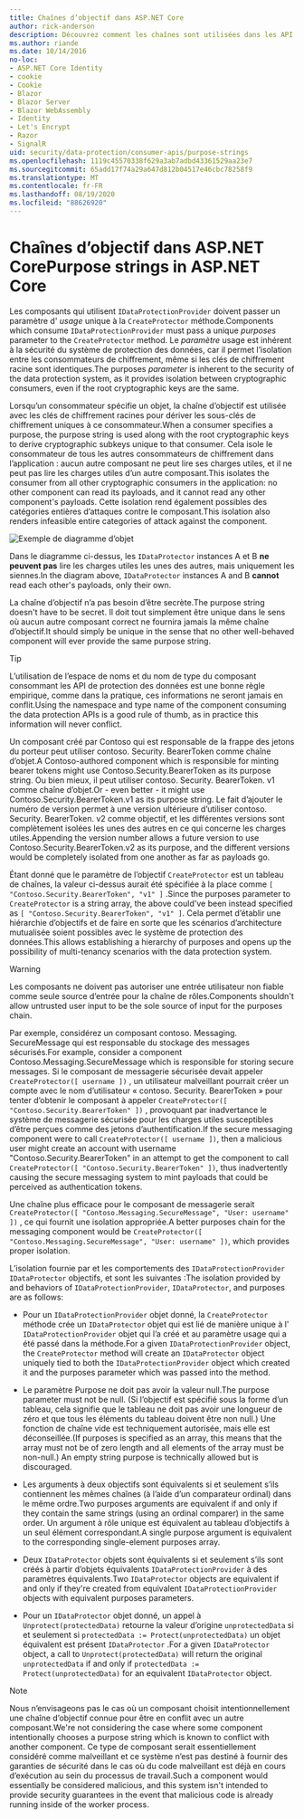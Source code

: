 ```yaml
---
title: Chaînes d’objectif dans ASP.NET Core
author: rick-anderson
description: Découvrez comment les chaînes sont utilisées dans les API de protection des données ASP.NET Core.
ms.author: riande
ms.date: 10/14/2016
no-loc:
- ASP.NET Core Identity
- cookie
- Cookie
- Blazor
- Blazor Server
- Blazor WebAssembly
- Identity
- Let's Encrypt
- Razor
- SignalR
uid: security/data-protection/consumer-apis/purpose-strings
ms.openlocfilehash: 1119c45570338f629a3ab7adbd43361529aa23e7
ms.sourcegitcommit: 65add17f74a29a647d812b04517e46cbc78258f9
ms.translationtype: MT
ms.contentlocale: fr-FR
ms.lasthandoff: 08/19/2020
ms.locfileid: "88626920"
---
```

# <a name="purpose-strings-in-aspnet-core"></a><span data-ttu-id="7a2af-103">Chaînes d’objectif dans ASP.NET Core</span><span class="sxs-lookup"><span data-stu-id="7a2af-103">Purpose strings in ASP.NET Core</span></span>

<a name="data-protection-consumer-apis-purposes"></a>

<span data-ttu-id="7a2af-104">Les composants qui utilisent `IDataProtectionProvider` doivent passer un paramètre d' *usage* unique à la `CreateProtector` méthode.</span><span class="sxs-lookup"><span data-stu-id="7a2af-104">Components which consume `IDataProtectionProvider` must pass a unique *purposes* parameter to the `CreateProtector` method.</span></span> <span data-ttu-id="7a2af-105">Le *paramètre* usage est inhérent à la sécurité du système de protection des données, car il permet l’isolation entre les consommateurs de chiffrement, même si les clés de chiffrement racine sont identiques.</span><span class="sxs-lookup"><span data-stu-id="7a2af-105">The purposes *parameter* is inherent to the security of the data protection system, as it provides isolation between cryptographic consumers, even if the root cryptographic keys are the same.</span></span>

<span data-ttu-id="7a2af-106">Lorsqu’un consommateur spécifie un objet, la chaîne d’objectif est utilisée avec les clés de chiffrement racines pour dériver les sous-clés de chiffrement uniques à ce consommateur.</span><span class="sxs-lookup"><span data-stu-id="7a2af-106">When a consumer specifies a purpose, the purpose string is used along with the root cryptographic keys to derive cryptographic subkeys unique to that consumer.</span></span> <span data-ttu-id="7a2af-107">Cela isole le consommateur de tous les autres consommateurs de chiffrement dans l’application : aucun autre composant ne peut lire ses charges utiles, et il ne peut pas lire les charges utiles d’un autre composant.</span><span class="sxs-lookup"><span data-stu-id="7a2af-107">This isolates the consumer from all other cryptographic consumers in the application: no other component can read its payloads, and it cannot read any other component's payloads.</span></span> <span data-ttu-id="7a2af-108">Cette isolation rend également possibles des catégories entières d’attaques contre le composant.</span><span class="sxs-lookup"><span data-stu-id="7a2af-108">This isolation also renders infeasible entire categories of attack against the component.</span></span>

![Exemple de diagramme d’objet](purpose-strings/_static/purposes.png)

<span data-ttu-id="7a2af-110">Dans le diagramme ci-dessus, les `IDataProtector` instances A et B **ne peuvent pas** lire les charges utiles les unes des autres, mais uniquement les siennes.</span><span class="sxs-lookup"><span data-stu-id="7a2af-110">In the diagram above, `IDataProtector` instances A and B **cannot** read each other's payloads, only their own.</span></span>

<span data-ttu-id="7a2af-111">La chaîne d’objectif n’a pas besoin d’être secrète.</span><span class="sxs-lookup"><span data-stu-id="7a2af-111">The purpose string doesn't have to be secret.</span></span> <span data-ttu-id="7a2af-112">Il doit tout simplement être unique dans le sens où aucun autre composant correct ne fournira jamais la même chaîne d’objectif.</span><span class="sxs-lookup"><span data-stu-id="7a2af-112">It should simply be unique in the sense that no other well-behaved component will ever provide the same purpose string.</span></span>

>[!TIP]
> <span data-ttu-id="7a2af-113">L’utilisation de l’espace de noms et du nom de type du composant consommant les API de protection des données est une bonne règle empirique, comme dans la pratique, ces informations ne seront jamais en conflit.</span><span class="sxs-lookup"><span data-stu-id="7a2af-113">Using the namespace and type name of the component consuming the data protection APIs is a good rule of thumb, as in practice this information will never conflict.</span></span>
>
><span data-ttu-id="7a2af-114">Un composant créé par Contoso qui est responsable de la frappe des jetons du porteur peut utiliser contoso. Security. BearerToken comme chaîne d’objet.</span><span class="sxs-lookup"><span data-stu-id="7a2af-114">A Contoso-authored component which is responsible for minting bearer tokens might use Contoso.Security.BearerToken as its purpose string.</span></span> <span data-ttu-id="7a2af-115">Ou bien mieux, il peut utiliser contoso. Security. BearerToken. v1 comme chaîne d’objet.</span><span class="sxs-lookup"><span data-stu-id="7a2af-115">Or - even better - it might use Contoso.Security.BearerToken.v1 as its purpose string.</span></span> <span data-ttu-id="7a2af-116">Le fait d’ajouter le numéro de version permet à une version ultérieure d’utiliser contoso. Security. BearerToken. v2 comme objectif, et les différentes versions sont complètement isolées les unes des autres en ce qui concerne les charges utiles.</span><span class="sxs-lookup"><span data-stu-id="7a2af-116">Appending the version number allows a future version to use Contoso.Security.BearerToken.v2 as its purpose, and the different versions would be completely isolated from one another as far as payloads go.</span></span>

<span data-ttu-id="7a2af-117">Étant donné que le paramètre de l’objectif `CreateProtector` est un tableau de chaînes, la valeur ci-dessus aurait été spécifiée à la place comme `[ "Contoso.Security.BearerToken", "v1" ]` .</span><span class="sxs-lookup"><span data-stu-id="7a2af-117">Since the purposes parameter to `CreateProtector` is a string array, the above could've been instead specified as `[ "Contoso.Security.BearerToken", "v1" ]`.</span></span> <span data-ttu-id="7a2af-118">Cela permet d’établir une hiérarchie d’objectifs et de faire en sorte que les scénarios d’architecture mutualisée soient possibles avec le système de protection des données.</span><span class="sxs-lookup"><span data-stu-id="7a2af-118">This allows establishing a hierarchy of purposes and opens up the possibility of multi-tenancy scenarios with the data protection system.</span></span>

<a name="data-protection-contoso-purpose"></a>

>[!WARNING]
> <span data-ttu-id="7a2af-119">Les composants ne doivent pas autoriser une entrée utilisateur non fiable comme seule source d’entrée pour la chaîne de rôles.</span><span class="sxs-lookup"><span data-stu-id="7a2af-119">Components shouldn't allow untrusted user input to be the sole source of input for the purposes chain.</span></span>
>
><span data-ttu-id="7a2af-120">Par exemple, considérez un composant contoso. Messaging. SecureMessage qui est responsable du stockage des messages sécurisés.</span><span class="sxs-lookup"><span data-stu-id="7a2af-120">For example, consider a component Contoso.Messaging.SecureMessage which is responsible for storing secure messages.</span></span> <span data-ttu-id="7a2af-121">Si le composant de messagerie sécurisée devait appeler `CreateProtector([ username ])` , un utilisateur malveillant pourrait créer un compte avec le nom d’utilisateur « contoso. Security. BearerToken » pour tenter d’obtenir le composant à appeler `CreateProtector([ "Contoso.Security.BearerToken" ])` , provoquant par inadvertance le système de messagerie sécurisée pour les charges utiles susceptibles d’être perçues comme des jetons d’authentification.</span><span class="sxs-lookup"><span data-stu-id="7a2af-121">If the secure messaging component were to call `CreateProtector([ username ])`, then a malicious user might create an account with username "Contoso.Security.BearerToken" in an attempt to get the component to call `CreateProtector([ "Contoso.Security.BearerToken" ])`, thus inadvertently causing the secure messaging system to mint payloads that could be perceived as authentication tokens.</span></span>
>
><span data-ttu-id="7a2af-122">Une chaîne plus efficace pour le composant de messagerie serait `CreateProtector([ "Contoso.Messaging.SecureMessage", "User: username" ])` , ce qui fournit une isolation appropriée.</span><span class="sxs-lookup"><span data-stu-id="7a2af-122">A better purposes chain for the messaging component would be `CreateProtector([ "Contoso.Messaging.SecureMessage", "User: username" ])`, which provides proper isolation.</span></span>

<span data-ttu-id="7a2af-123">L’isolation fournie par et les comportements des `IDataProtectionProvider` `IDataProtector` objectifs, et sont les suivantes :</span><span class="sxs-lookup"><span data-stu-id="7a2af-123">The isolation provided by and behaviors of `IDataProtectionProvider`, `IDataProtector`, and purposes are as follows:</span></span>

* <span data-ttu-id="7a2af-124">Pour un `IDataProtectionProvider` objet donné, la `CreateProtector` méthode crée un `IDataProtector` objet qui est lié de manière unique à l' `IDataProtectionProvider` objet qui l’a créé et au paramètre usage qui a été passé dans la méthode.</span><span class="sxs-lookup"><span data-stu-id="7a2af-124">For a given `IDataProtectionProvider` object, the `CreateProtector` method will create an `IDataProtector` object uniquely tied to both the `IDataProtectionProvider` object which created it and the purposes parameter which was passed into the method.</span></span>

* <span data-ttu-id="7a2af-125">Le paramètre Purpose ne doit pas avoir la valeur null.</span><span class="sxs-lookup"><span data-stu-id="7a2af-125">The purpose parameter must not be null.</span></span> <span data-ttu-id="7a2af-126">(Si l’objectif est spécifié sous la forme d’un tableau, cela signifie que le tableau ne doit pas avoir une longueur de zéro et que tous les éléments du tableau doivent être non null.) Une fonction de chaîne vide est techniquement autorisée, mais elle est déconseillée.</span><span class="sxs-lookup"><span data-stu-id="7a2af-126">(If purposes is specified as an array, this means that the array must not be of zero length and all elements of the array must be non-null.) An empty string purpose is technically allowed but is discouraged.</span></span>

* <span data-ttu-id="7a2af-127">Les arguments à deux objectifs sont équivalents si et seulement s’ils contiennent les mêmes chaînes (à l’aide d’un comparateur ordinal) dans le même ordre.</span><span class="sxs-lookup"><span data-stu-id="7a2af-127">Two purposes arguments are equivalent if and only if they contain the same strings (using an ordinal comparer) in the same order.</span></span> <span data-ttu-id="7a2af-128">Un argument à rôle unique est équivalent au tableau d’objectifs à un seul élément correspondant.</span><span class="sxs-lookup"><span data-stu-id="7a2af-128">A single purpose argument is equivalent to the corresponding single-element purposes array.</span></span>

* <span data-ttu-id="7a2af-129">Deux `IDataProtector` objets sont équivalents si et seulement s’ils sont créés à partir d’objets équivalents `IDataProtectionProvider` à des paramètres équivalents.</span><span class="sxs-lookup"><span data-stu-id="7a2af-129">Two `IDataProtector` objects are equivalent if and only if they're created from equivalent `IDataProtectionProvider` objects with equivalent purposes parameters.</span></span>

* <span data-ttu-id="7a2af-130">Pour un `IDataProtector` objet donné, un appel à `Unprotect(protectedData)` retourne la valeur d’origine `unprotectedData` si et seulement si `protectedData := Protect(unprotectedData)` un objet équivalent est présent `IDataProtector` .</span><span class="sxs-lookup"><span data-stu-id="7a2af-130">For a given `IDataProtector` object, a call to `Unprotect(protectedData)` will return the original `unprotectedData` if and only if `protectedData := Protect(unprotectedData)` for an equivalent `IDataProtector` object.</span></span>

> [!NOTE]
> <span data-ttu-id="7a2af-131">Nous n’envisageons pas le cas où un composant choisit intentionnellement une chaîne d’objectif connue pour être en conflit avec un autre composant.</span><span class="sxs-lookup"><span data-stu-id="7a2af-131">We're not considering the case where some component intentionally chooses a purpose string which is known to conflict with another component.</span></span> <span data-ttu-id="7a2af-132">Ce type de composant serait essentiellement considéré comme malveillant et ce système n’est pas destiné à fournir des garanties de sécurité dans le cas où du code malveillant est déjà en cours d’exécution au sein du processus de travail.</span><span class="sxs-lookup"><span data-stu-id="7a2af-132">Such a component would essentially be considered malicious, and this system isn't intended to provide security guarantees in the event that malicious code is already running inside of the worker process.</span></span>
